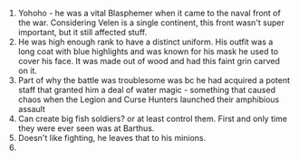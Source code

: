 1. Yohoho - he was a vital Blasphemer when it came to the naval front of the war. Considering Velen is a single continent, this front wasn't super important, but it still affected stuff.
2. He was high enough rank to have a distinct uniform. His outfit was a long coat with blue highlights and was known for his mask he used to cover his face. It was made out of wood and had this faint grin carved on it.
3. Part of why the battle was troublesome was bc he had acquired a potent staff that granted him a deal of water magic - something that caused chaos when the Legion and Curse Hunters launched their amphibious assault
4. Can create big fish soldiers? or at least control them. First and only time they were ever seen was at Barthus.
5. Doesn't like fighting, he leaves that to his minions.
6. 